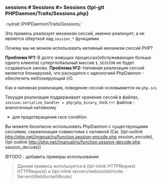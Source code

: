 ### sessions # Sessions #> Sessions {tpl-git PHPDaemon/Traits/Sessions.php}

`:hp`trait \PHPDaemon\Traits\Sessions;`

Эта примесь реализует механизм сессий, именно реализует, а не является оберткой над `session_*` функциями

Почему мы не можем использовать нативный механизм сессий PHP?

**Проблема №1:** В долго живущих процессах(обслуживающих больше одного клиента) суперглобальный массив `$_SESSION` не будет создаваться заново.
**Проблема №2:** Нативная реализация сессий является блокируюей, что расходится с идеологией PhpDaemon - обеспечить неблокирующий I/O.

Как и нативная реализация, поведение сессий основывается на `php.ini`

Текущая реализация поддерживает хранение сессий в файлах, `session.serialize_handler = php|php_binary`, lock `r+!` файлов - аналогичный нативному
- для предотвращения race condition

Вы можете безопасно использовать PhpDaemon c существующими сессиями, сериализация совместима с нативной
(См. {tpl-outlink http://php.net//manual/ru/function.session-encode.php session_encode}, {tpl-outlink http://php.net//manual/ru/function.session-decode.php session_decode})

@TODO - добавить примеры использования

> Данная примесь используется в {tpl-inlink HTTPRequest HTTPRequest} и {tpl-inlink servers/websocket/route Servers\WebSocket\Route}
